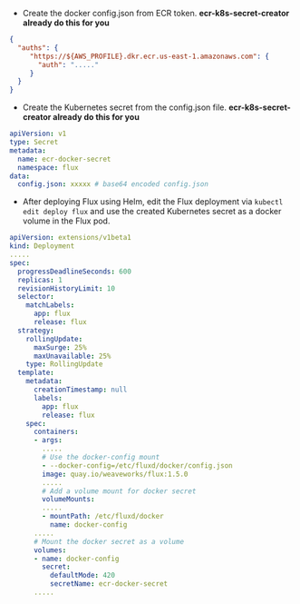 
* Create the docker config.json from ECR token. __ecr-k8s-secret-creator already do this for you__

```json
{
  "auths": {
	 "https://${AWS_PROFILE}.dkr.ecr.us-east-1.amazonaws.com": {
	   "auth": "....."
	 }
  }
}
```

* Create the Kubernetes secret from the config.json file. __ecr-k8s-secret-creator already do this for you__

```yaml
apiVersion: v1
type: Secret
metadata:
  name: ecr-docker-secret
  namespace: flux
data:
  config.json: xxxxx # base64 encoded config.json
```

* After deploying Flux using Helm, edit the Flux deployment via `kubectl edit deploy flux` and use the created Kubernetes secret as a docker volume in the Flux pod.

```yaml
apiVersion: extensions/v1beta1
kind: Deployment
.....
spec:
  progressDeadlineSeconds: 600
  replicas: 1
  revisionHistoryLimit: 10
  selector:
    matchLabels:
      app: flux
      release: flux
  strategy:
    rollingUpdate:
      maxSurge: 25%
      maxUnavailable: 25%
    type: RollingUpdate
  template:
    metadata:
      creationTimestamp: null
      labels:
        app: flux
        release: flux
    spec:
      containers:
      - args:
        .....
        # Use the docker-config mount
        - --docker-config=/etc/fluxd/docker/config.json
        image: quay.io/weaveworks/flux:1.5.0
        .....
        # Add a volume mount for docker secret
        volumeMounts:
        .....
        - mountPath: /etc/fluxd/docker
          name: docker-config
      .....
      # Mount the docker secret as a volume
      volumes:
      - name: docker-config
        secret:
          defaultMode: 420
          secretName: ecr-docker-secret
      .....
 ```
